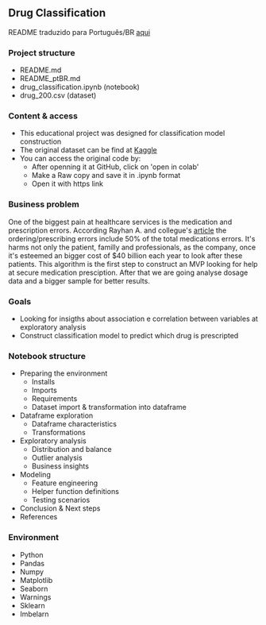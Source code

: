 ## Drug Classification 

README traduzido para Português/BR [aqui](https://github.com/leticiaplang/drug_classification/blob/main/README_ptBR.md)

### Project structure
* README.md
* README_ptBR.md
* drug_classification.ipynb (notebook)
* drug_200.csv (dataset)


### Content & access
* This educational project was designed for classification model construction
* The original dataset can be find at [Kaggle](https://www.kaggle.com/prathamtripathi/drug-classification)
* You can access the original code by:
    - After openning it at GitHub, click on 'open in colab'
    - Make a Raw copy and save it in .ipynb format
    - Open it with https link

### Business problem
One of the biggest pain at healthcare services is the medication and prescription errors. According Rayhan A. and collegue's [article](https://www.ncbi.nlm.nih.gov/books/NBK519065/) the ordering/prescribing errors include 50% of the total medications errors. It's harms not only the patient, familly and professionals, as the company, once it's esteemed an bigger cost of $40 billion each year to look after these patients.
This algorithm is the first step to construct an MVP looking for help at secure medication presciption. After that we are going analyse dosage data and a bigger sample for better results.

### Goals
* Looking for insigths about association e correlation between variables at exploratory analysis
* Construct classification model to predict which drug is prescripted

### Notebook structure
* Preparing the environment
  - Installs
  - Imports
  - Requirements
  - Dataset import & transformation into dataframe
* Dataframe exploration
  - Dataframe characteristics
  - Transformations
* Exploratory analysis
  - Distribution and balance
  - Outlier analysis
  - Business insights 
* Modeling
  - Feature engineering
  - Helper function definitions
  - Testing scenarios
* Conclusion & Next steps
* References

### Environment
* Python
* Pandas
* Numpy
* Matplotlib
* Seaborn
* Warnings
* Sklearn
* Imbelarn

